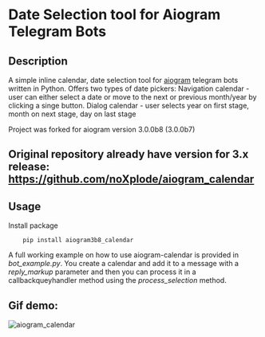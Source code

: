 # Date Selection tool for Aiogram Telegram Bots

## Description

A simple inline calendar, date selection tool for [aiogram](https://github.com/aiogram/aiogram) telegram bots written in Python.
Offers two types of date pickers:
Navigation calendar - user can either select a date or move to the next or previous month/year by clicking a singe button.
Dialog calendar - user selects year on first stage, month on next stage, day on last stage

Project was forked for aiogram version 3.0.0b8 (3.0.0b7)


## Original repository already have version for 3.x release: https://github.com/noXplode/aiogram_calendar 


## Usage
Install package

        pip install aiogram3b8_calendar

A full working example on how to use aiogram-calendar is provided in *bot_example.py*. 
You create a calendar and add it to a message with a *reply_markup* parameter and then you can process it in a callbackqueyhandler method using the *process_selection* method.

## Gif demo:

![aiogram_calendar](https://j.gifs.com/nRQlqW.gif)

